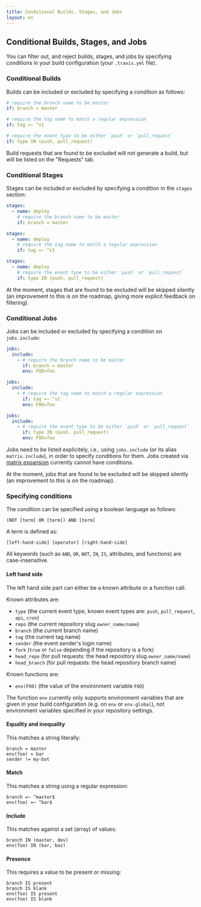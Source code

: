 ```yaml
---
title: Conditional Builds, Stages, and Jobs
layout: en
---
```


## Conditional Builds, Stages, and Jobs

You can filter out, and reject builds, stages, and jobs by specifying conditions in your build configuration (your `.travis.yml` file).

### Conditional Builds

Builds can be included or excluded by specifying a condition as follows:

```yaml
# require the branch name to be master
if: branch = master

# require the tag name to match a regular expression
if: tag =~ ^v1

# require the event type to be either `push` or `pull_request`
if: type IN (push, pull_request)
```

Build requests that are found to be excluded will not generate a build, but will be listed on the "Requests" tab.

### Conditional Stages

Stages can be included or excluded by specifying a condition in the `stages` section:

```yaml
stages:
  - name: deploy
    # require the branch name to be master
    if: branch = master

stages:
  - name: deploy
    # require the tag name to match a regular expression
    if: tag =~ ^v1

stages:
  - name: deploy
    # require the event type to be either `push` or `pull_request`
    if: type IN (push, pull_request)
```

At the moment, stages that are found to be excluded will be skipped silently (an improvement to this is on the roadmap, giving more explicit feedback on filtering).

### Conditional Jobs

Jobs can be included or excluded by specifying a condition on `jobs.include`:

```yaml
jobs:
  include:
    - # require the branch name to be master
      if: branch = master
      env: FOO=foo

jobs:
  include:
    - # require the tag name to match a regular expression
      if: tag =~ ^v1
      env: FOO=foo

jobs:
  include:
    - # require the event type to be either `push` or `pull_request`
      if: type IN (push, pull_request)
      env: FOO=foo
```

Jobs need to be listed explicitely, i.e., using `jobs.include` (or its alias `matrix.include`), in order to specify conditions for them. Jobs created via [matrix expansion](/user/customizing-the-build/#Build-Matrix) currently cannot have conditions.

At the moment, jobs that are found to be excluded will be skipped silently (an improvement to this is on the roadmap).

### Specifying conditions

The condition can be specified using a boolean language as follows:

```
(NOT [term] OR [term]) AND [term]
```

A term is defined as:

```
[left-hand-side] [operator] [right-hand-side]
```

All keywords (such as `AND`, `OR`, `NOT`, `IN`, `IS`, attributes, and functions) are case-insensitive.

#### Left hand side

The left hand side part can either be a known attribute or a function call.

Known attributes are:

* `type` (the current event type, known event types are: `push`, `pull_request`, `api`, `cron`)
* `repo` (the current repository slug `owner_name/name`)
* `branch` (the current branch name)
* `tag` (the current tag name)
* `sender` (the event sender's login name)
* `fork` (`true` or `false` depending if the repository is a fork)
* `head_repo` (for pull requests: the head repository slug `owner_name/name`)
* `head_branch` (for pull requests: the head repository branch name)

Known functions are:

* `env(FOO)` (the value of the environment variable `FOO`)

The function `env` currently only supports environment variables that are given in your build configuration (e.g. on `env` or `env.global`), not environment variables specified in your repository settings.

#### Equality and inequality

This matches a string literally:

```
branch = master
env(foo) = bar
sender != my-bot
```

#### Match

This matches a string using a regular expression:

```
branch =~ ^master$
env(foo) =~ ^bar$
```

#### Include

This matches against a set (array) of values:

```
branch IN (master, dev)
env(foo) IN (bar, baz)
```

#### Presence

This requires a value to be present or missing:

```
branch IS present
branch IS blank
env(foo) IS present
env(foo) IS blank
```

